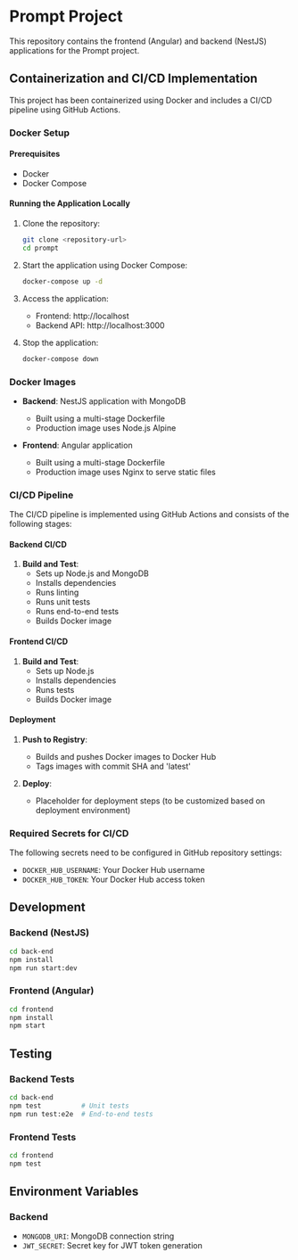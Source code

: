 # Prompt Project

This repository contains the frontend (Angular) and backend (NestJS) applications for the Prompt project.

## Containerization and CI/CD Implementation

This project has been containerized using Docker and includes a CI/CD pipeline using GitHub Actions.

### Docker Setup

#### Prerequisites

- Docker
- Docker Compose

#### Running the Application Locally

1. Clone the repository:
   ```bash
   git clone <repository-url>
   cd prompt
   ```

2. Start the application using Docker Compose:
   ```bash
   docker-compose up -d
   ```

3. Access the application:
   - Frontend: http://localhost
   - Backend API: http://localhost:3000

4. Stop the application:
   ```bash
   docker-compose down
   ```

### Docker Images

- **Backend**: NestJS application with MongoDB
  - Built using a multi-stage Dockerfile
  - Production image uses Node.js Alpine
  
- **Frontend**: Angular application
  - Built using a multi-stage Dockerfile
  - Production image uses Nginx to serve static files

### CI/CD Pipeline

The CI/CD pipeline is implemented using GitHub Actions and consists of the following stages:

#### Backend CI/CD

1. **Build and Test**:
   - Sets up Node.js and MongoDB
   - Installs dependencies
   - Runs linting
   - Runs unit tests
   - Runs end-to-end tests
   - Builds Docker image

#### Frontend CI/CD

1. **Build and Test**:
   - Sets up Node.js
   - Installs dependencies
   - Runs tests
   - Builds Docker image

#### Deployment

1. **Push to Registry**:
   - Builds and pushes Docker images to Docker Hub
   - Tags images with commit SHA and 'latest'

2. **Deploy**:
   - Placeholder for deployment steps (to be customized based on deployment environment)

### Required Secrets for CI/CD

The following secrets need to be configured in GitHub repository settings:

- `DOCKER_HUB_USERNAME`: Your Docker Hub username
- `DOCKER_HUB_TOKEN`: Your Docker Hub access token

## Development

### Backend (NestJS)

```bash
cd back-end
npm install
npm run start:dev
```

### Frontend (Angular)

```bash
cd frontend
npm install
npm start
```

## Testing

### Backend Tests

```bash
cd back-end
npm test          # Unit tests
npm run test:e2e  # End-to-end tests
```

### Frontend Tests

```bash
cd frontend
npm test
```

## Environment Variables

### Backend

- `MONGODB_URI`: MongoDB connection string
- `JWT_SECRET`: Secret key for JWT token generation